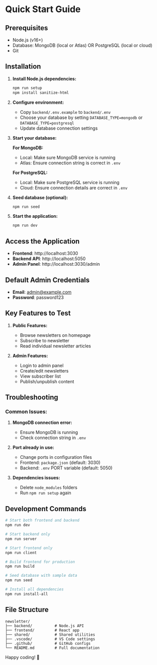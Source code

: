 # Quick Start Guide

## Prerequisites
- Node.js (v16+)
- Database: MongoDB (local or Atlas) OR PostgreSQL (local or cloud)
- Git

## Installation

1. **Install Node.js dependencies:**
   ```powershell
   npm run setup
   npm install sanitize-html
   ```

2. **Configure environment:**
   - Copy `backend/.env.example` to `backend/.env`
   - Choose your database by setting `DATABASE_TYPE=mongodb` or `DATABASE_TYPE=postgresql`
   - Update database connection settings

3. **Start your database:**
   
   **For MongoDB:**
   - Local: Make sure MongoDB service is running
   - Atlas: Ensure connection string is correct in `.env`
   
   **For PostgreSQL:**
   - Local: Make sure PostgreSQL service is running
   - Cloud: Ensure connection details are correct in `.env`

4. **Seed database (optional):**
   ```powershell
   npm run seed
   ```

5. **Start the application:**
   ```powershell
   npm run dev
   ```

## Access the Application

- **Frontend**: http://localhost:3030
- **Backend API**: http://localhost:5050
- **Admin Panel**: http://localhost:3030/admin

## Default Admin Credentials
- **Email**: admin@example.com
- **Password**: password123

## Key Features to Test

1. **Public Features:**
   - Browse newsletters on homepage
   - Subscribe to newsletter
   - Read individual newsletter articles

2. **Admin Features:**
   - Login to admin panel
   - Create/edit newsletters
   - View subscriber list
   - Publish/unpublish content

## Troubleshooting

### Common Issues:

1. **MongoDB connection error:**
   - Ensure MongoDB is running
   - Check connection string in `.env`

2. **Port already in use:**
   - Change ports in configuration files
   - Frontend: `package.json` (default: 3030)
   - Backend: `.env` PORT variable (default: 5050)

3. **Dependencies issues:**
   - Delete `node_modules` folders
   - Run `npm run setup` again

## Development Commands

```powershell
# Start both frontend and backend
npm run dev

# Start backend only
npm run server

# Start frontend only
npm run client

# Build frontend for production
npm run build

# Seed database with sample data
npm run seed

# Install all dependencies
npm run install-all
```

## File Structure

```
newsletter/
├── backend/          # Node.js API
├── frontend/         # React app  
├── shared/           # Shared utilities
├── .vscode/          # VS Code settings
├── .github/          # GitHub configs
└── README.md         # Full documentation
```

Happy coding! 🚀
